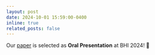 ```yaml
---
layout: post
date: 2024-10-01 15:59:00-0400
inline: true
related_posts: false
---
```


Our [paper](https://openreview.net/forum?id=i8ZCfh8hTD#discussion) is selected as **Oral Presentation** at BHI 2024! 🎤
